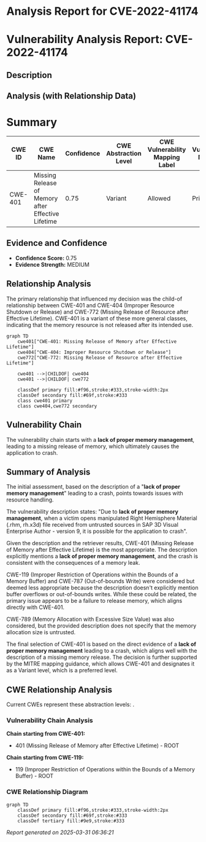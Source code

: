 # Analysis Report for CVE-2022-41174

# Vulnerability Analysis Report: CVE-2022-41174

## Description



## Analysis (with Relationship Data)

# Summary
| CWE ID | CWE Name | Confidence | CWE Abstraction Level | CWE Vulnerability Mapping Label | CWE-Vulnerability Mapping Notes |
|---|---|---|---|---|---|
| CWE-401 | Missing Release of Memory after Effective Lifetime | 0.75 | Variant | Allowed | Primary CWE |

## Evidence and Confidence

*   **Confidence Score:** 0.75
*   **Evidence Strength:** MEDIUM

## Relationship Analysis
The primary relationship that influenced my decision was the child-of relationship between CWE-401 and CWE-404 (Improper Resource Shutdown or Release) and CWE-772 (Missing Release of Resource after Effective Lifetime). CWE-401 is a variant of these more general classes, indicating that the memory resource is not released after its intended use.

```mermaid
graph TD
    cwe401["CWE-401: Missing Release of Memory after Effective Lifetime"]
    cwe404["CWE-404: Improper Resource Shutdown or Release"]
    cwe772["CWE-772: Missing Release of Resource after Effective Lifetime"]
    
    cwe401 -->|CHILDOF| cwe404
    cwe401 -->|CHILDOF| cwe772
    
    classDef primary fill:#f96,stroke:#333,stroke-width:2px
    classDef secondary fill:#69f,stroke:#333
    class cwe401 primary
    class cwe404,cwe772 secondary
```

## Vulnerability Chain
The vulnerability chain starts with a **lack of proper memory management**, leading to a missing release of memory, which ultimately causes the application to crash.

## Summary of Analysis
The initial assessment, based on the description of a "**lack of proper memory management**" leading to a crash, points towards issues with resource handling.

The vulnerability description states: "Due to **lack of proper memory management**, when a victim opens manipulated Right Hemisphere Material (.rhm, rh.x3d) file received from untrusted sources in SAP 3D Visual Enterprise Author - version 9, it is possible for the application to crash".

Given the description and the retriever results, CWE-401 (Missing Release of Memory after Effective Lifetime) is the most appropriate. The description explicitly mentions a **lack of proper memory management**, and the crash is consistent with the consequences of a memory leak.

CWE-119 (Improper Restriction of Operations within the Bounds of a Memory Buffer) and CWE-787 (Out-of-bounds Write) were considered but deemed less appropriate because the description doesn't explicitly mention buffer overflows or out-of-bounds writes. While these could be related, the primary issue appears to be a failure to release memory, which aligns directly with CWE-401.

CWE-789 (Memory Allocation with Excessive Size Value) was also considered, but the provided description does not specify that the memory allocation size is untrusted.

The final selection of CWE-401 is based on the direct evidence of a **lack of proper memory management** leading to a crash, which aligns well with the description of a missing memory release. The decision is further supported by the MITRE mapping guidance, which allows CWE-401 and designates it as a Variant level, which is a preferred level.


## CWE Relationship Analysis

Current CWEs represent these abstraction levels: .


### Vulnerability Chain Analysis

**Chain starting from CWE-401:**
- 401 (Missing Release of Memory after Effective Lifetime) - ROOT


**Chain starting from CWE-119:**
- 119 (Improper Restriction of Operations within the Bounds of a Memory Buffer) - ROOT



### CWE Relationship Diagram

```mermaid
graph TD
    classDef primary fill:#f96,stroke:#333,stroke-width:2px
    classDef secondary fill:#69f,stroke:#333
    classDef tertiary fill:#9e9,stroke:#333
```



*Report generated on 2025-03-31 06:36:21*
